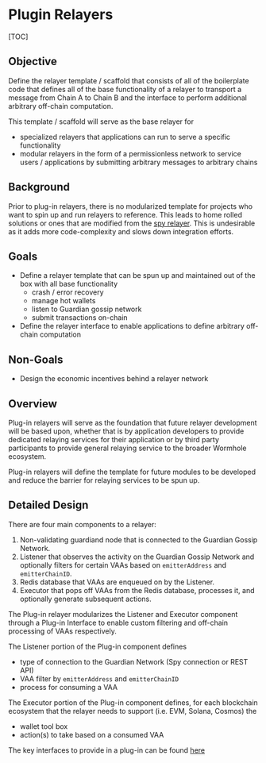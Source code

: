 # Plugin Relayers

[TOC]

## Objective

Define the relayer template / scaffold that consists of all of the boilerplate code that defines all of the base functionality of a relayer to transport a message from Chain A to Chain B and the interface to perform additional arbitrary off-chain computation.

This template / scaffold will serve as the base relayer for 
- specialized relayers that applications can run to serve a specific functionality
- modular relayers in the form of a permissionless network to service users / applications by submitting arbitrary messages to arbitrary chains

## Background

Prior to plug-in relayers, there is no modularized template for projects who want to spin up and run relayers to reference. This leads to home rolled solutions or ones that are modified from the [spy relayer](https://github.com/wormhole-foundation/wormhole/tree/dev.v2/relayer/spy_relayer). This is undesirable as it adds more code-complexity and slows down integration efforts.

## Goals

- Define a relayer template that can be spun up and maintained out of the box with all base functionality
    - crash / error recovery
    - manage hot wallets
    - listen to Guardian gossip network
    - submit transactions on-chain
- Define the relayer interface to enable applications to define arbitrary off-chain computation

## Non-Goals

- Design the economic incentives behind a relayer network

## Overview

Plug-in relayers will serve as the foundation that future relayer development will be based upon, whether that is by application developers to provide dedicated relaying services for their application or by third party participants to provide general relaying service to the broader Wormhole ecosystem.

Plug-in relayers will define the template for future modules to be developed and reduce the barrier for relaying services to be spun up.

## Detailed Design

There are four main components to a relayer:
1. Non-validating guardiand node that is connected to the Guardian Gossip Network.
2. Listener that observes the activity on the Guardian Gossip Network and optionally filters for certain VAAs based on `emitterAddress` and `emitterChainID`.
3. Redis database that VAAs are enqueued on by the Listener.
4. Executor that pops off VAAs from the Redis database, processes it, and optionally generate subsequent actions.

The Plug-in relayer modularizes the Listener and Executor component through a Plug-in Interface to enable custom filtering and off-chain processing of VAAs respectively.

The Listener portion of the Plug-in component defines 
- type of connection to the Guardian Network (Spy connection or REST API)
- VAA filter by `emitterAddress` and `emitterChainID`
- process for consuming a VAA

The Executor portion of the Plug-in component defines, for each blockchain ecosystem that the relayer needs to support (i.e. EVM, Solana, Cosmos) the
- wallet tool box
- action(s) to take based on a consumed VAA 

The key interfaces to provide in a plug-in can be found [here](https://github.com/wormhole-foundation/wormhole/blob/feat/plugin_relayer/relayer/plugin_interface/src/index.ts)